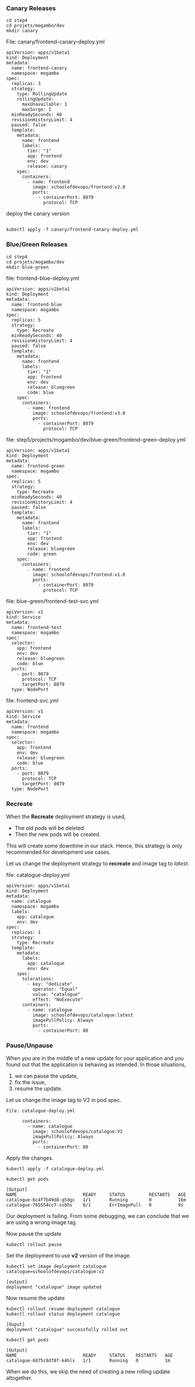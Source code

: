 ### Canary  Releases

```
cd step4
cd projets/mogambo/dev
mkdir canary
```


File: canary/frontend-canary-deploy.yml


```
apiVersion: apps/v1beta1
kind: Deployment
metadata:
  name: frontend-canary
  namespace: mogambo
spec:
  replicas: 3
  strategy:
    type: RollingUpdate
    rollingUpdate:
      maxUnavailable: 1
      maxSurge: 1
  minReadySeconds: 40
  revisionHistoryLimit: 4
  paused: false
  template:
    metadata:
      name: frontend
      labels:
        tier: "1"
        app: frontend
        env: dev
        release: canary
    spec:
      containers:
        - name: frontend
          image: schoolofdevops/frontend:v2.0
          ports:
            - containerPort: 8079
              protocol: TCP

```

deploy the canary version

```

kubectl apply -f canary/frontend-canary-deploy.yml

```

### Blue/Green  Releases


```
cd step4
cd projets/mogambo/dev
mkdir blue-green

```

file: frontend-blue-deploy.yml

```
apiVersion: apps/v1beta1
kind: Deployment
metadata:
  name: frontend-blue
  namespace: mogambo
spec:
  replicas: 5
  strategy:
    type: Recreate
  minReadySeconds: 40
  revisionHistoryLimit: 4
  paused: false
  template:
    metadata:
      name: frontend
      labels:
        tier: "1"
        app: frontend
        env: dev
        release: bluegreen
        code: blue
    spec:
      containers:
        - name: frontend
          image: schoolofdevops/frontend:v3.0
          ports:
            - containerPort: 8079
              protocol: TCP

```

file: step5/projects/mogambo/dev/blue-green/frontend-green-deploy.yml
```
apiVersion: apps/v1beta1
kind: Deployment
metadata:
  name: frontend-green
  namespace: mogambo
spec:
  replicas: 5
  strategy:
    type: Recreate
  minReadySeconds: 40
  revisionHistoryLimit: 4
  paused: false
  template:
    metadata:
      name: frontend
      labels:
        tier: "1"
        app: frontend
        env: dev
        release: bluegreen
        code: green
    spec:
      containers:
        - name: frontend
          image: schoolofdevops/frontend:v1.0
          ports:
            - containerPort: 8079
              protocol: TCP

```

file: blue-green/frontend-test-svc.yml

```
apiVersion: v1
kind: Service
metadata:
  name: frontend-test
  namespace: mogambo
spec:
  selector:
    app: frontend
    env: dev
    release: bluegreen
    code: blue
  ports:
    - port: 8079
      protocol: TCP
      targetPort: 8079
  type: NodePort

```


file: frontend-svc.yml
```
apiVersion: v1
kind: Service
metadata:
  name: frontend
  namespace: mogambo
spec:
  selector:
    app: frontend
    env: dev
    release: bluegreen
    code: blue
  ports:
    - port: 8079
      protocol: TCP
      targetPort: 8079
  type: NodePort

```

### Recreate

When the **Recreate** deployment strategy is used,
  * The old pods will be deleted
  * Then the new pods will be created.

This will create some downtime in our stack. Hence, this strategy is only recommended for development use cases.

Let us change the deployment strategy to **recreate** and image tag to *latest*.

file: catalogue-deploy.yml

```
apiVersion: apps/v1beta1
kind: Deployment
metadata:
  name: catalogue
  namespace: mogambo
  labels:
    app: catalogue
    env: dev
spec:
  replicas: 1
  strategy:
    type: Recreate
  template:
    metadata:
      labels:
        app: catalogue
        env: dev
    spec:
      tolerations:
        - key: "dedicate"
          operator: "Equal"
          value: "catalogue"
          effect: "NoExecute"
      containers:
        - name: catalogue
          image: schoolofdevops/catalogue:latest
          imagePullPolicy: Always
          ports:
            - containerPort: 80

```

### Pause/Unpause

When you are in the middle of a new update for your application and you found out that the application is behaving as intended. In those situations,
  1. we can pause the update,
  2. fix the issue,
  3. resume the update.

Let us change the image tag to V2 in pod spec.

`File: catalogue-deploy.yml`

```
      containers:
        - name: catalogue
          image: schoolofdevops/catalogue:V2
          imagePullPolicy: Always
          ports:
            - containerPort: 80
```

Apply the changes.

```
kubectl apply -f catalogue-deploy.yml

kubectl get pods

[Output]
NAME                         READY     STATUS         RESTARTS   AGE
catalogue-6c4f7b49d8-g5dgc   1/1       Running        0          16m
catalogue-765554cc7-xsbhs    0/1       ErrImagePull   0          9s
```

Our deployment is failing. From some debugging, we can conclude that we are using a wrong image tag.

Now pause the update

```
kubectl rollout pause
```

Set the deployment to use **v2** version of the image.

```
kubectl set image deployment catalogue catalogue=schoolofdevops/catalogue:v2

[output]
deployment "catalogue" image updated
```

Now resume the update

```
kubectl rollout resume deployment catalogue
kubectl rollout status deployment catalogue

[Ouput]
deployment "catalogue" successfully rolled out
```

```
kubectl get pods

[Output]
NAME                         READY     STATUS    RESTARTS   AGE
catalogue-6875c8df8f-k4hls   1/1       Running   0          1m
```

When we do this, we skip the need of creating a new rolling update altogether.
